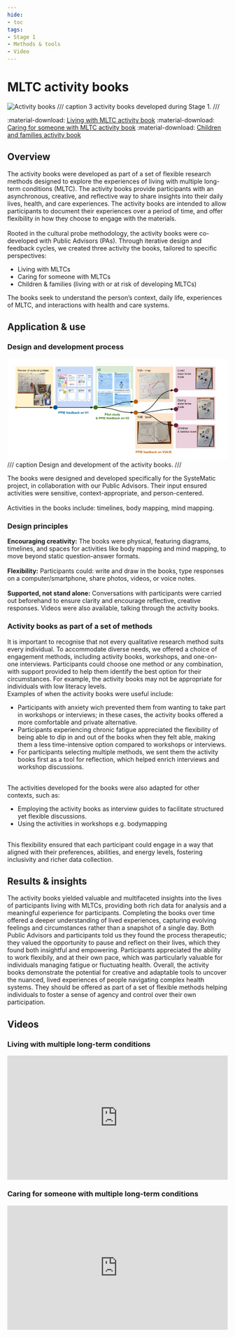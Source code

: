 ```yaml
---
hide:
- toc
tags:
- Stage 1
- Methods & tools
- Video
---
```


# MLTC activity books
![Activity books](../assets/activity-books.png)
/// caption
3 activity books developed during Stage 1.
///

:material-download: [Living with MLTC activity book]()
:material-download: [Caring for someone with MLTC activity book]()
:material-download: [Children and families activity book]()

## Overview

The activity books were developed as part of a set of flexible research methods designed to explore the experiences of living with multiple long-term conditions (MLTC). The activity books provide participants with an asynchronous, creative, and reflective way to share insights into their daily lives, health, and care experiences. The activity books are intended to allow participants to document their experiences over a period of time, and offer flexibility in how they choose to engage with the materials.
<br>
<br>
Rooted in the cultural probe methodology, the activity books were co-developed with Public Advisors (PAs). Through iterative design and feedback cycles, we created three activity the books, tailored to specific perspectives:
- Living with MLTCs
- Caring for someone with MLTCs
- Children & families (living with or at risk of developing MLTCs)

The books seek to understand the person’s context, daily life, experiences of MLTC, and interactions with health and care systems.

## Application & use

### Design and development process 

![Activity books](../assets/activity-book-development.png)
/// caption
Design and development of the activity books.
///

The books were designed and developed specifically for the SysteMatic project, in collaboration with our Public Advisors. Their input ensured activities were sensitive, context-appropriate, and person-centered.
<br>
<br>
Activities in the books include: timelines, body mapping, mind mapping. 

### Design principles

**Encouraging creativity:** The books were physical, featuring diagrams, timelines, and spaces for activities like body mapping and mind mapping, to move beyond static question-answer formats.
<br>
<br>
**Flexibility:** Participants could: write and draw in the books, type responses on a computer/smartphone, share photos, videos, or voice notes.
<br>
<br>
**Supported, not stand alone:** Conversations with participants were carried out beforehand to ensure clarity and encourage reflective, creative responses. Videos were also available, talking through the activity books.

### Activity books as part of a set of methods 

It is important to recognise that not every qualitative research method suits every individual. To accommodate diverse needs, we offered a choice of engagement methods, including activity books, workshops, and one-on-one interviews. Participants could choose one method or any combination, with support provided to help them identify the best option for their circumstances. For example, the activity books may not be appropriate for individuals with low literacy levels.  
Examples of when the activity books were useful include: 

- Participants with anxiety wich prevented them from wanting to take part in workshops or interviews; in these cases, the activity books offered a more comfortable and private alternative.
- Participants experiencing chronic fatigue appreciated the flexibility of being able to dip in and out of the books when they felt able, making them a less time-intensive option compared to workshops or interviews.
- For participants selecting multiple methods, we sent them the activity books first as a tool for reflection, which helped enrich interviews and workshop discussions.

<br>
The activities developed for the books were also adapted for other contexts, such as:

- Employing the activity books as interview guides to facilitate structured yet flexible discussions.
- Using the activities in workshops e.g. bodymapping

<br>
This flexibility ensured that each participant could engage in a way that aligned with their preferences, abilities, and energy levels, fostering inclusivity and richer data collection.

## Results & insights

The activity books yielded valuable and multifaceted insights into the lives of participants living with MLTCs, providing both rich data for analysis and a meaningful experience for participants. Completing the books over time offered a deeper understanding of lived experiences, capturing evolving feelings and circumstances rather than a snapshot of a single day. Both Public Advisors and participants told us they found the process therapeutic; they valued the opportunity to pause and reflect on their lives, which they found both insightful and empowering. Participants appreciated the ability to work flexibily, and at their own pace, which was particularly valuable for individuals managing fatigue or fluctuating health. Overall, the activity books demonstrate the potential for creative and adaptable tools to uncover the nuanced, lived experiences of people navigating complex health systems. They should be offered as part of a set of flexible methods helping individuals to foster a sense of agency and control over their own participation.

## Videos

### Living with multiple long-term conditions 
<div>
  <div style="position:relative;padding-top:56.25%;">
    <iframe src="https://www.youtube.com/embed/M9tYOlbpIjM" frameborder="0" allowfullscreen style="position:absolute;top:0;left:0;width:100%;height:100%;"></iframe>
  </div>
</div>

### Caring for someone with multiple long-term conditions
<div>
  <div style="position:relative;padding-top:56.25%;">
    <iframe src="https://www.youtube.com/embed/WmhUFE0Lvmo" frameborder="0" allowfullscreen style="position:absolute;top:0;left:0;width:100%;height:100%;"></iframe>
  </div>
</div>

